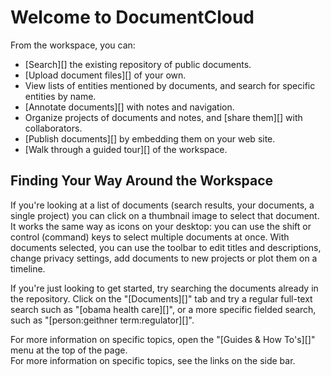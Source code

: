 # Welcome to DocumentCloud

From the workspace, you can:

  * [Search][] the existing repository of public documents.
  * [Upload document files][] of your own.
  * View lists of entities mentioned by documents, and search for specific entities by name.
  * [Annotate documents][] with notes and navigation.
  * Organize projects of documents and notes, and [share them][] with collaborators.
  * [Publish documents][] by embedding them on your web site.
  * [Walk through a guided tour][] of the workspace.


## Finding Your Way Around the Workspace

If you're looking at a list of documents (search results, your documents, a single project) you can click on a thumbnail image to select that document. It works the same way as icons on your desktop: you can use the shift or control (command) keys to select multiple documents at once. With documents selected, you can use the toolbar to edit titles and descriptions, change privacy settings, add documents to new projects or plot them on a timeline.

If you're just looking to get started, try searching the documents already in the repository. Click on the "[Documents][]" tab and try a regular full-text search such as "[obama health care][]", or a more specific fielded search, such as "[person:geithner term:regulator][]".

<div class="ajax_only">
  For more information on specific topics, open the "[Guides &amp; How To's][]" menu at the top of the page.
</div>
<div class="static_only">
  For more information on specific topics, see the links on the side bar.
</div>

[what other reporters are doing with DocumentCloud]: /featured
